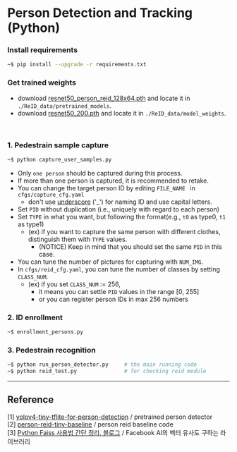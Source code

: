 # Person Detection and Tracking (Python)

### Install requirements
```bash
~$ pip install --upgrade -r requirements.txt
```

### Get trained weights 
* download [resnet50_person_reid_128x64.pth](https://drive.google.com/file/d/16RmXYOx06tIYfiAF9ej2iFn8SXKyCgbF/view?usp=sharing) and locate it in ```./ReID_data/pretrained_models```.
* download [resnet50_200.pth](https://drive.google.com/file/d/1VRTXhsXInUIRz1EUlCOEuDAxDtPi30Nh/view?usp=sharing) and locate it in ```./ReID_data/model_weights```. 

<br/>

### 1. Pedestrain sample capture 
```bash 
~$ python capture_user_samples.py
```
* Only ```one person``` should be captured during this process.
* If more than one person is captured, it is recommended to retake.
* You can change the target person ID by editing ```FILE_NAME ``` in ```cfgs/capture_cfg.yaml```
    * don't use [underscore](https://en.wikipedia.org/wiki/Underscore) ('_') for naming ID and use capital letters.
* Set ```PID``` without duplication (i.e., uniquely with regard to each person)
* Set ```TYPE``` in what you want, but following the format(e.g., ```t0``` as type0, ```t1``` as type1)
    * (ex) if you want to capture the same person with different clothes, distinguish them with ```TYPE``` values.
        * (NOTICE) Keep in mind that you should set the same ```PID``` in this case.
* You can tune the number of pictures for capturing with ```NUM_IMG```.         
* In ```cfgs/reid_cfg.yaml```, you can tune the number of classes by setting ```CLASS_NUM```. 
    * (ex) if you set ```CLASS_NUM``` := 256, 
        * it means you can settle ```PID``` values in the range [0, 255]
        * or you can register person IDs in max 256 numbers


### 2. ID enrollment 
```bash 
~$ enrollment_persons.py
``` 


### 3. Pedestrain recognition 
```bash 
~$ python run_person_detector.py     # the main running code 
~$ python reid_test.py               # for checking reid module 
```



***
## Reference 
[1] [yolov4-tiny-tflite-for-person-detection](https://github.com/DoranLyong/yolov4-tiny-tflite-for-person-detection) / pretrained person detector <br/>
[2] [person-reid-tiny-baseline](https://github.com/DoranLyong/person-reid-tiny-baseline) / person reid baseline code <br/>
[3] [Python Faiss 사용법 간단 정리, 블로그](https://lsjsj92.tistory.com/605) / Facebook AI의 벡터 유사도 구하는 라이브러리 <br/>

